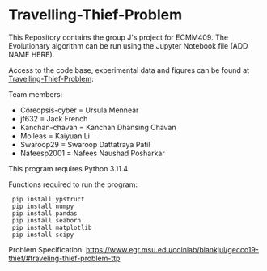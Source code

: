 # Travelling-Thief-Problem

This Repository contains the group J's project for ECMM409.
The Evolutionary algorithm can be run using the Jupyter Notebook file (ADD NAME HERE).


Access to the code base, experimental data and figures can be found at 
[Travelling-Thief-Problem](https://github.com/Coreopsis-cyber/Travelling-Thief-Problem):

Team members:

* Coreopsis-cyber = Ursula Mennear
* jf632 = Jack French
* Kanchan-chavan = Kanchan Dhansing Chavan
* Molleas = Kaiyuan Li
* Swaroop29 = Swaroop Dattatraya Patil
* Nafeesp2001 = Nafees Naushad Posharkar


This program requires Python 3.11.4.

Functions required to run the program: 

```
 pip install ypstruct
 pip install numpy
 pip install pandas
 pip install seaborn
 pip install matplotlib
 pip install scipy
```

Problem Specification: https://www.egr.msu.edu/coinlab/blankjul/gecco19-thief/#traveling-thief-problem-ttp
